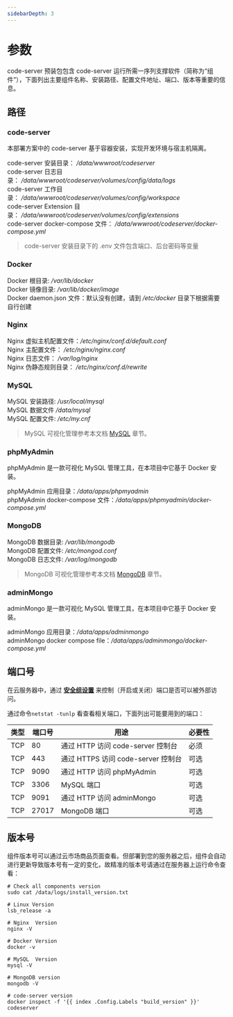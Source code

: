 ```yaml
---
sidebarDepth: 3
---
```


# 参数

code-server 预装包包含 code-server 运行所需一序列支撑软件（简称为“组件”），下面列出主要组件名称、安装路径、配置文件地址、端口、版本等重要的信息。

## 路径

### code-server

本部署方案中的 code-server 基于容器安装，实现开发环境与宿主机隔离。

code-server 安装目录： */data/wwwroot/codeserver*  
code-server 日志目录： */data/wwwroot/codeserver/volumes/config/data/logs*  
code-server 工作目录： */data/wwwroot/codeserver/volumes/config/workspace*  
code-server Extension 目录： */data/wwwroot/codeserver/volumes/config/extensions*  
code-server docker-compose 文件： */data/wwwroot/codeserver/docker-compose.yml*  

> code-server 安装目录下的 .env 文件包含端口、后台密码等变量

### Docker

Docker 根目录: */var/lib/docker*  
Docker 镜像目录: */var/lib/docker/image*   
Docker daemon.json 文件：默认没有创建，请到 */etc/docker* 目录下根据需要自行创建  


### Nginx

Nginx 虚拟主机配置文件：*/etc/nginx/conf.d/default.conf*  
Nginx 主配置文件： */etc/nginx/nginx.conf*  
Nginx 日志文件： */var/log/nginx*  
Nginx 伪静态规则目录： */etc/nginx/conf.d/rewrite*

### MySQL

MySQL 安装路径: */usr/local/mysql*  
MySQL 数据文件 */data/mysql*  
MySQL 配置文件: */etc/my.cnf*  

> MySQL 可视化管理参考本文档 [MySQL](/zh/admin-mysql.md) 章节。

### phpMyAdmin

phpMyAdmin 是一款可视化 MySQL 管理工具，在本项目中它基于 Docker 安装。

phpMyAdmin 应用目录：*/data/apps/phpmyadmin*  
phpMyAdmin docker-compose 文件：*/data/apps/phpmyadmin/docker-compose.yml*  

### MongoDB

MongoDB 数据目录: */var/lib/mongodb*  
MongoDB 配置文件: */etc/mongod.conf*  
MongoDB 日志文件: */var/log/mongodb*  

> MongoDB 可视化管理参考本文档 [MongoDB](/zh/admin-mongodb.md) 章节。

### adminMongo

adminMongo 是一款可视化 MySQL 管理工具，在本项目中它基于 Docker 安装。

adminMongo 应用目录：*/data/apps/adminmongo*  
adminMongo docker compose file：*/data/apps/adminmongo/docker-compose.yml*  

## 端口号

在云服务器中，通过 **[安全组设置](https://support.websoft9.com/docs/faq/zh/tech-instance.html)** 来控制（开启或关闭）端口是否可以被外部访问。 

通过命令`netstat -tunlp` 看查看相关端口，下面列出可能要用到的端口：

| 类型 | 端口号 | 用途 |  必要性 |
| --- | --- | --- | --- |
| TCP | 80 | 通过 HTTP 访问 code-server 控制台 | 必须 |
| TCP | 443 | 通过 HTTPS 访问 code-server 控制台 | 可选 |
| TCP | 9090 | 通过 HTTP 访问 phpMyAdmin | 可选 |
| TCP | 3306 | MySQL 端口 | 可选 |
| TCP | 9091 | 通过 HTTP 访问 adminMongo | 可选 |
| TCP | 27017 | MongoDB 端口 | 可选 |

## 版本号

组件版本号可以通过云市场商品页面查看。但部署到您的服务器之后，组件会自动进行更新导致版本号有一定的变化，故精准的版本号请通过在服务器上运行命令查看：

```shell
# Check all components version
sudo cat /data/logs/install_version.txt

# Linux Version
lsb_release -a

# Nginx  Version
nginx -V

# Docker Version
docker -v

# MySQL  Version
mysql -V

# MongoDB version
mongodb -V

# code-server version
docker inspect -f '{{ index .Config.Labels "build_version" }}' codeserver
```

